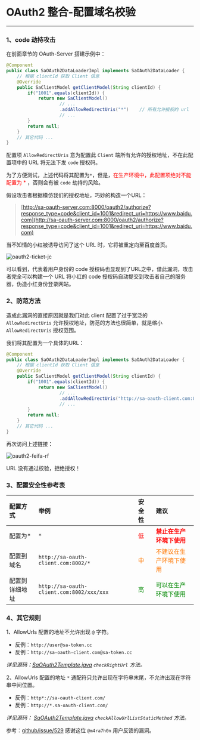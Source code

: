 # OAuth2 整合-配置域名校验

--- 

### 1、code 劫持攻击
在前面章节的 OAuth-Server 搭建示例中：

``` java
@Component
public class SaOAuth2DataLoaderImpl implements SaOAuth2DataLoader {
	// 根据 clientId 获取 Client 信息
	@Override
	public SaClientModel getClientModel(String clientId) {
		if("1001".equals(clientId)) {
			return new SaClientModel()
					// ...
					.addAllowRedirectUris("*")    // 所有允许授权的 url
					// ...
		}
		return null;
	}
	// 其它代码 ... 
}
```

配置项 `AllowRedirectUris` 意为配置此 `Client` 端所有允许的授权地址，不在此配置项中的 URL 将无法下发 `code` 授权码。

为了方便测试，上述代码将其配置为`*`，但是，<font color="#FF0000" >在生产环境中，此配置项绝对不能配置为 * </font>，否则会有被 `code` 劫持的风险。

假设攻击者根据模仿我们的授权地址，巧妙的构造一个URL：

> [http://sa-oauth-server.com:8000/oauth2/authorize?response_type=code&client_id=1001&redirect_uri=https://www.baidu.com](http://sa-oauth-server.com:8000/oauth2/authorize?response_type=code&client_id=1001&redirect_uri=https://www.baidu.com)

当不知情的小红被诱导访问了这个 URL 时，它将被重定向至百度首页。

![oauth2-ticket-jc](https://oss.dev33.cn/sa-token/doc/oauth2-new/oauth2-ticket-jc.png 's-w-sh')

可以看到，代表着用户身份的 code 授权码也显现到了URL之中，借此漏洞，攻击者完全可以构建一个 URL 将小红的 code 授权码自动提交到攻击者自己的服务器，伪造小红身份登录网站。


### 2、防范方法

造成此漏洞的直接原因就是我们对此 client 配置了过于宽泛的 `AllowRedirectUris` 允许授权地址，防范的方法也很简单，就是缩小 `AllowRedirectUris` 授权范围。

我们将其配置为一个具体的URL：

``` java
@Component
public class SaOAuth2DataLoaderImpl implements SaOAuth2DataLoader {
	// 根据 clientId 获取 Client 信息
	@Override
	public SaClientModel getClientModel(String clientId) {
		if("1001".equals(clientId)) {
			return new SaClientModel()
					// ...
					.addAllowRedirectUris("http://sa-oauth-client.com:8002/")    // 所有允许授权的 url
					// ...
		}
		return null;
	}
	// 其它代码 ... 
}
```

再次访问上述链接：

![oauth2-feifa-rf](https://oss.dev33.cn/sa-token/doc/oauth2-new/oauth2-feifa-rf.png 's-w-sh')

URL 没有通过校验，拒绝授权！


### 3、配置安全性参考表

| 配置方式		| 举例											| 安全性								|  建议									|
| :--------		| :--------										| :--------							| :--------								|
| 配置为*		| `*`											| <font color="#F00" >低</font>		| **<font color="#F00" >禁止在生产环境下使用</font>**	|
| 配置到域名		| `http://sa-oauth-client.com:8002/*`			| <font color="#F70" >中</font>		| <font color="#F70" >不建议在生产环境下使用</font>	|
| 配置到详细地址	| `http://sa-oauth-client.com:8002/xxx/xxx`		| <font color="#080" >高</font>		| <font color="#080" >可以在生产环境下使用</font>	|


### 4、其它规则

1、AllowUrls 配置的地址不允许出现 `@` 字符。

- 反例：`http://user@sa-token.cc`
- 反例：`http://sa-oauth-client.com@sa-token.cc`

*详见源码：[SaOAuth2Template.java](https://gitee.com/dromara/sa-token/blob/master/sa-token-plugin/sa-token-oauth2/src/main/java/cn/dev33/satoken/oauth2/template/SaOAuth2Template.java) 
`checkRightUrl` 方法。*

2、AllowUrls 配置的地址 `*` 通配符只允许出现在字符串末尾，不允许出现在字符串中间位置。

- 反例：`http*://sa-oauth-client.com/`
- 反例：`http://*.sa-oauth-client.com/`

*详见源码： [SaOAuth2Template.java](https://gitee.com/dromara/sa-token/blob/master/sa-token-plugin/sa-token-oauth2/src/main/java/cn/dev33/satoken/oauth2/template/SaOAuth2Template.java) 
`checkAllowUrlListStaticMethod` 方法。*

参考：[github/issue/529](https://github.com/dromara/Sa-Token/issues/529)
感谢这位 `@m4ra7h0n` 用户反馈的漏洞。

